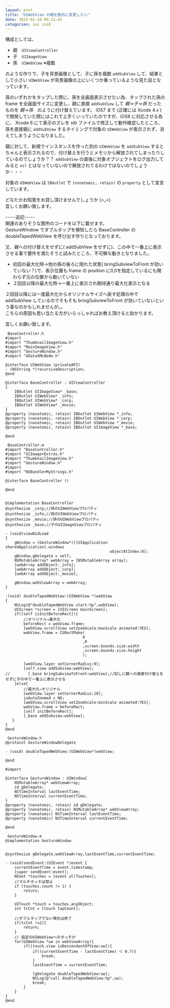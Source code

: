 ```yaml
---
layout: post
title: "UIWebView の親を動的に変更したい"
date: 2015-02-10 09:21:42
categories: ios ios8
---
```

<p>構成としては、</p>

<ul>
<li>親　<code>UIViewController</code></li>
<li>子　<code>UIImageView</code></li>
<li>孫　<code>UIWebView</code> ※複数</li>
</ul>

<p>のような作りで、子を背景画像として、子に孫を複数 <code>addSubView</code> して、結果として小さい <code>UIWebView</code> が背景画像の上にいくつか乗っているような見た目となっています。</p>

<p>孫のいずれかをタップした際に、孫を全画面表示させたい為、タップされた孫の frame を全画面サイズに変更し、親に直接 <code>addSubView</code> して <em>親→子→孫</em> だったものを <em>親→孫</em>　のように付け替えています。 iOS7 まで (正確には Xcode 4.x ) で開発していた際にはこれで上手くいっていたのですが、iOS8 に対応させる為に、 Xcode 6 にて表示のズレを xib ファイルで修正して動作確認したところ、孫を直接親に <code>addSubView</code> するタイミングで対象の <code>UIWebView</code> が表示されず、消えてしまうようになりました。</p>

<p>親に対して、新規でインスタンスを作った別の <code>UIWebView</code> を <code>addSubView</code> するとちゃんと表示されるので、付け替えを行うとメモリから解放されてしまったりしているのでしょうか？？ <code>addSubView</code> の直後に対象オブジェクトをログ出力してみると <code>nil</code> とはなっていないので解放されてるわけではないのでしょうか・・・</p>

<p>対象の <code>UIWebView</code> は <code>IBOutlet</code> で <code>(nonatomic, retain)</code> の <code>property</code> として宣言しています。</p>

<p>どなたかお知恵をお貸し頂けませんでしょうか (>_&lt;)  <br>
宜しくお願い致します。</p>

<p>-----追記-----<br>
関連のありそうな箇所のコードを以下に載せます。<br>
 GestureWindow でダブルタップを検知したら BaseController の doubleTapedWebView を呼び出す作りとなっております。</p>

<p>又、親への付け替えをせずに( addSubView をせずに)、この中で一番上に表示させる事で要件を満たそうと試みたところ、不可解な動きとなりました。</p>

<ul>
<li>初回の最大化時→他の孫の後ろに隠れた状態( bringSubviewToFront が効いていない？)で、表示位置も frame の position に0,0を指定しているにも関わらず元の位置から動いていない</li>
<li>２回目以降の最大化時→一番上に表示され期待通り最大化表示となる</li>
</ul>

<p>２回目以降には一度最大化からオリジナルサイズへ戻す処理の中で addSubView しているのでそもそも bringSubviewToFront が効いていないという事なのかもしれませんが。。<br>
こちらの原因も思い当たる方がいらっしゃればお教え頂けると助かります。</p>

<p>宜しくお願い致します。</p>

<pre><code> BaseController.h
#import 
#import "ThumbnailImageView.h"
#import "MainImageView.h"
#import "GestureWindow.h"
#import "GDataXMLNode.h"

@interface UIWebView (privateAPI)
- (NSString *)recursiveDescription;
@end

@interface BaseController : UIViewController 
{
    IBOutlet UIImageView* _base;
    IBOutlet UIWebView* _info;
    IBOutlet UIWebView* _corp;
    IBOutlet UIWebView* _movie;
}
@property (nonatomic, retain) IBOutlet UIWebView *_info;
@property (nonatomic, retain) IBOutlet UIWebView *_corp;
@property (nonatomic, retain) IBOutlet UIWebView *_movie;
@property (nonatomic, retain) IBOutlet UIImageView *_base;

@end
</code></pre>

<pre><code> BaseController.m
#import "BaseController.h"
#import "UIImage+Extras.h"
#import "ThumbnailImageView.h"
#import "GestureWindow.h"
#import 
#import "NSBundle+MyStrings.h"

@interface BaseController ()

@end


@implementation BaseController
@synthesize _corp;//孫のUIWebViewプロパティ
@synthesize _info;//孫のUIWebViewプロパティ
@synthesize _movie;//孫のUIWebViewプロパティ
@synthesize _base;//子のUIImageViewプロパティ

- (void)viewDidLoad
{
    gWindow = (GestureWindow*)[[UIApplication sharedApplication].windows
                                              objectAtIndex:0];
    gWindow.gDelegate = self;
    NSMutableArray* webArray = [NSMutableArray array];
    [webArray addObject:_info];
    [webArray addObject:_corp];
    [webArray addObject:_movie];

    gWindow.webViewArray = webArray;
}

-(void) doubleTapedWebView:(UIWebView *)webView
{
    NSLog(@"doubleTapedWebView start:%p",webView);
    UIScreen *screen = [UIScreen mainScreen];
    if([self isInitBeforeRect]){
        //オリジナル→最大化
        beforeRect = webView.frame;
        [webView.scrollView setZoomScale:maxScale animated:YES];
        webView.frame = CGRectMake(
                                  0
                                  ,0
                                  ,screen.bounds.size.width
                                  ,screen.bounds.size.height
                                  );

        [webView.layer setCornerRadius:0];
        [self.view addSubview:webView];
//        [_base bringSubviewToFront:webView];//試しに親への直接付け替えをせずに子の中で一番上に表示させる
    }else{
        //最大化→オリジナル
        [webView.layer setCornerRadius:10];
        isAutoZoomed = NO;
        [webView.scrollView setZoomScale:minScale animated:YES];
        webView.frame = beforeRect;
        [self initBeforeRect];
        [_base addSubview:webView];
   }
}
@end
</code></pre>

<pre><code> GestureWindow.h
@protocol GestureWindowDelegate

- (void) doubleTapedWebView:(UIWebView*)webView;

@end

#import 

@interface GestureWindow : UIWindow{
    NSMutableArray* webViewArray;
    id gDelegate;
    NSTimeInterval lastEventTime;
    NSTimeInterval currentEventTime;
}
@property (nonatomic, retain) id gDelegate;
@property (nonatomic, retain) NSMutableArray* webViewArray;
@property (nonatomic) NSTimeInterval lastEventTime;
@property (nonatomic) NSTimeInterval currentEventTime;

@end
</code></pre>

<pre><code> GestureWindow.m
@implementation GestureWindow


@synthesize gDelegate,webViewArray,lastEventTime,currentEventTime;

- (void)sendEvent:(UIEvent *)event {
    currentEventTime = event.timestamp;
    [super sendEvent:event];
    NSSet *touches = [event allTouches];
    //マルチタッチは禁止
    if (touches.count != 1) {  
        return;  
    }

    UITouch *touch = touches.anyObject;
    int tcCnt = [touch tapCount];

    //ダブルタップでない場合は終了
    if(tcCnt !=2){
        return;
    }
    // 指定のUIWebViewへのタッチか
    for(UIWebView *uw in webViewArray){
        if([touch.view isDescendantOfView:uw]){
            if((currentEventTime - lastEventTime) ＜ 0.7){
                break;
            }
            lastEventTime = currentEventTime;

            [gDelegate doubleTapedWebView:uw];
            NSLog(@"call doubleTapedWebView:%p",uw);
            break;
        }
    }
}
@end
</code></pre>

